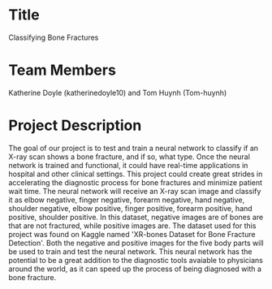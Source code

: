 # Title
Classifying Bone Fractures 

# Team Members 
Katherine Doyle (katherinedoyle10) and Tom Huynh (Tom-huynh)

# Project Description 
The goal of our project is to test and train a neural network  to classify if an X-ray scan shows a bone fracture, and if so, what type. Once the neural network is trained and functional, it could have real-time applications in hospital and other clinical settings. This project could create great strides in accelerating the diagnostic process for bone fractures and minimize patient wait time. The neural network will receive an X-ray scan image and classify it as elbow negative, finger negative, forearm negative, hand negative, shoulder negative, elbow positive, finger positive, forearm positive, hand positive, shoulder positive. In this dataset, negative images are of bones are that are not fractured, while positive images are. The dataset used for this project was found on Kaggle named 'XR-bones Dataset for Bone Fracture Detection'. Both the negative and positive images for the five body parts will be used to train and test the neural network. This neural network has the potential to be a great addition to the diagnostic tools avaiable to physicians around the world, as it can speed up the process of being diagnosed with a bone fracture. 
